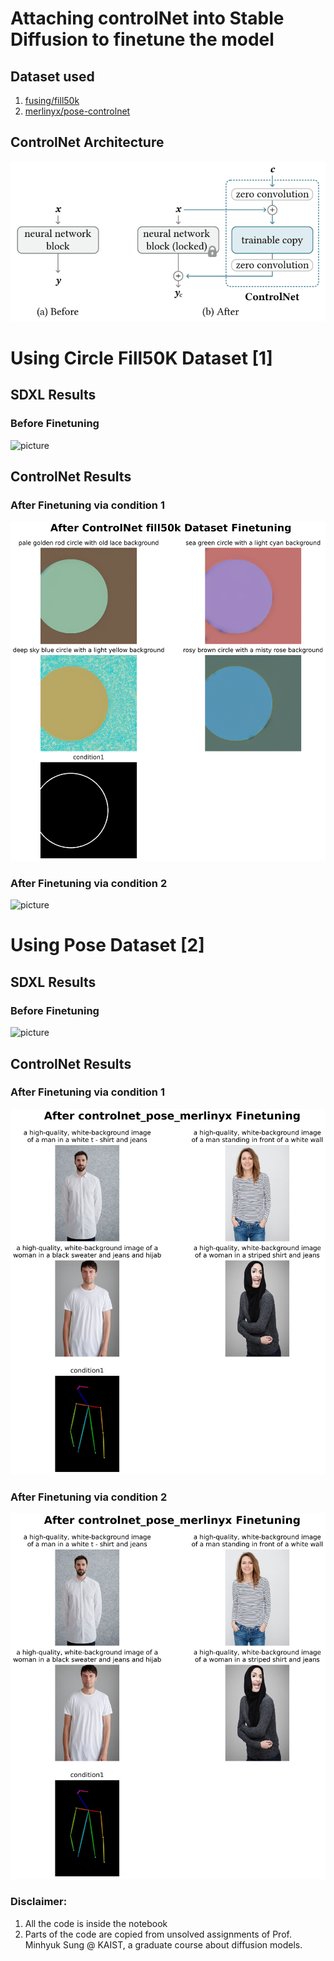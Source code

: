 # Attaching controlNet into Stable Diffusion to finetune the model

## Dataset used
1. [fusing/fill50k](https://huggingface.co/datasets/fusing/fill50k)
2. [merlinyx/pose-controlnet](https://huggingface.co/datasets/merlinyx/pose-controlnet)

## ControlNet Architecture
![picture](controlNetData/assets/controlnet-operation-principle.jpg)

# Using Circle Fill50K Dataset [1]
## SDXL Results
### Before Finetuning
![picture](controlNetData/)

## ControlNet Results
### After Finetuning via condition 1
![picture](controlNetData/controlNet-Circle-Output/After-fill50k-ControlNet-condition1.png)
### After Finetuning via condition 2
![picture](controlNetData/controlNet-Circle-Output/After-fill50k-ControlNet-condition2.png)

# Using Pose Dataset [2]
## SDXL Results
### Before Finetuning
![picture](controlNetData/)

## ControlNet Results
### After Finetuning via condition 1
![picture](controlNetData/controlNet-Pose2-Output/After-pose_merlinyx-ControlNet-condition1.png)
### After Finetuning via condition 2
![picture](controlNetData/controlNet-Pose2-Output/After-pose_merlinyx-ControlNet-condition1.png)



### Disclaimer:
1. All the code is inside the notebook
2. Parts of the code are copied from unsolved assignments of Prof. Minhyuk Sung @ KAIST, a graduate course about diffusion models.
